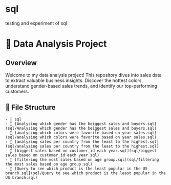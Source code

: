 # sql
testing and experiment of sql
# 🚀 Data Analysis Project

## Overview

Welcome to my data analysis project! This repository dives into sales data to extract valuable business insights. Discover the hottest colors, understand gender-based sales trends, and identify our top-performing customers.

## 📂 File Structure

```plaintext
- 📁 sql
- 📄 [Analysing which gender has the beiggest sales and buyers.sql](sql/Analysing which gender has the beiggest sales and buyers.sql)
- 📄 [analysing which colors were favorite based on year sales.sql](sql/analysing which colors were favorite based on year sales.sql)
- 📄 [analyzing sales per country from the least to the highest.sql](sql/analyzing sales per country from the least to the highest.sql)
- 📄 [biggest sales based on customer_id each year.sql](sql/biggest sales based on customer_id each year.sql)
- 📄 [filtering the most sales based on age group.sql](sql/filtering the most sales based on age group.sql)
- 📄 [Query to see which product is the least popular in the US branch.sql](sql/Query to see which product is the least popular in the US branch.sql)
